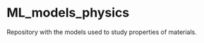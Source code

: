 ML_models_physics
==================

Repository with the models used to study properties of materials.
